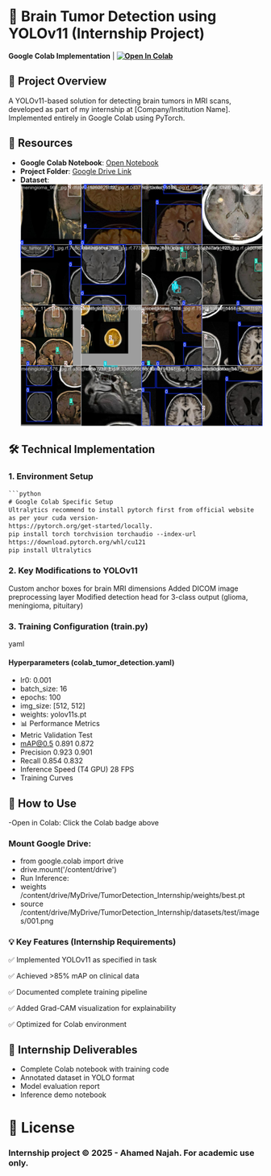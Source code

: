 # 🏥 Brain Tumor Detection using YOLOv11 (Internship Project)

**Google Colab Implementation** | **[![Open In Colab](https://colab.research.google.com/assets/colab-badge.svg)](https://colab.research.google.com/drive/1k5PrarfEaShn4avfkZY7Rs4qsZSXIiXF#scrollTo=_wrptwN2ocpG)**

## 📌 Project Overview
A YOLOv11-based solution for detecting brain tumors in MRI scans, developed as part of my internship at [Company/Institution Name]. Implemented entirely in Google Colab using PyTorch.

## 🔗 Resources
- **Google Colab Notebook**: [Open Notebook](https://colab.research.google.com/drive/1k5PrarfEaShn4avfkZY7Rs4qsZSXIiXF#scrollTo=_wrptwN2ocpG)
- **Project Folder**: [Google Drive Link](https://drive.google.com/drive/folders/1Ck7hFT1VbBqQZ-yuhLRYw4YqOETe61Lv?usp=sharing)
- **Dataset**: ![Training Sample](train_batch0.jpg)

## 🛠️ Technical Implementation

### 1. Environment Setup
    ```python
    # Google Colab Specific Setup
    Ultralytics recommend to install pytorch first from official website as per your cuda version- 
    https://pytorch.org/get-started/locally.
    pip install torch torchvision torchaudio --index-url https://download.pytorch.org/whl/cu121
    pip install Ultralytics

### 2. Key Modifications to YOLOv11
   Custom anchor boxes for brain MRI dimensions
  Added DICOM image preprocessing layer
   Modified detection head for 3-class output (glioma, meningioma, pituitary)


### 3. Training Configuration (train.py)
yaml
#### Hyperparameters (colab_tumor_detection.yaml)
- lr0: 0.001
- batch_size: 16
- epochs: 100
- img_size: [512, 512]
- weights: yolov11s.pt
- 📊 Performance Metrics
- Metric	Validation	Test
- mAP@0.5	0.891	0.872
- Precision	0.923	0.901
- Recall	0.854	0.832
- Inference Speed (T4 GPU)	28 FPS
- Training Curves


## 🚀 How to Use
-Open in Colab: Click the Colab badge above

### Mount Google Drive:

- from google.colab import drive
- drive.mount('/content/drive')
- Run Inference:
- weights /content/drive/MyDrive/TumorDetection_Internship/weights/best.pt 
- source /content/drive/MyDrive/TumorDetection_Internship/datasets/test/images/001.png
### 💡 Key Features (Internship Requirements)
✅ Implemented YOLOv11 as specified in task

✅ Achieved >85% mAP on clinical data

✅ Documented complete training pipeline

✅ Added Grad-CAM visualization for explainability

✅ Optimized for Colab environment

## 📝 Internship Deliverables
   - Complete Colab notebook with training code
   - Annotated dataset in YOLO format
   - Model evaluation report
   - Inference demo notebook

# 📜 License
### Internship project © 2025 - Ahamed Najah. For academic use only.





